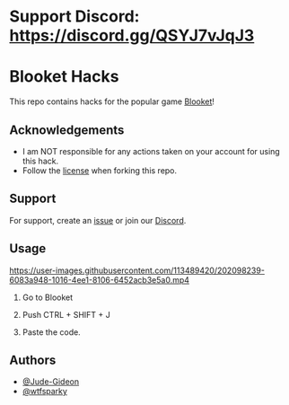 # Support Discord: https://discord.gg/QSYJ7vJqJ3

# Blooket Hacks

This repo contains hacks for the popular game [Blooket](https://blooket.com/)!
## Acknowledgements

 - I am NOT responsible for any actions taken on your account for using this hack.
 - Follow the [license](https://github.com/Jude-Gideon/Blooket/blob/main/LICENSE) when forking this repo.
## Support

For support, create an [issue](https://github.com/Jude-Gideon/Blooket/issues/new) or join our [Discord](https://discord.gg/QSYJ7vJqJ3).


## Usage


https://user-images.githubusercontent.com/113489420/202098239-6083a948-1016-4ee1-8106-6452acb3e5a0.mp4


1. Go to Blooket

2. Push CTRL + SHIFT + J

3. Paste the code.


## Authors

- [@Jude-Gideon](https://www.github.com/Jude-Gideon)
- [@wtfsparky](https://www.github.com/wtfsparky)
